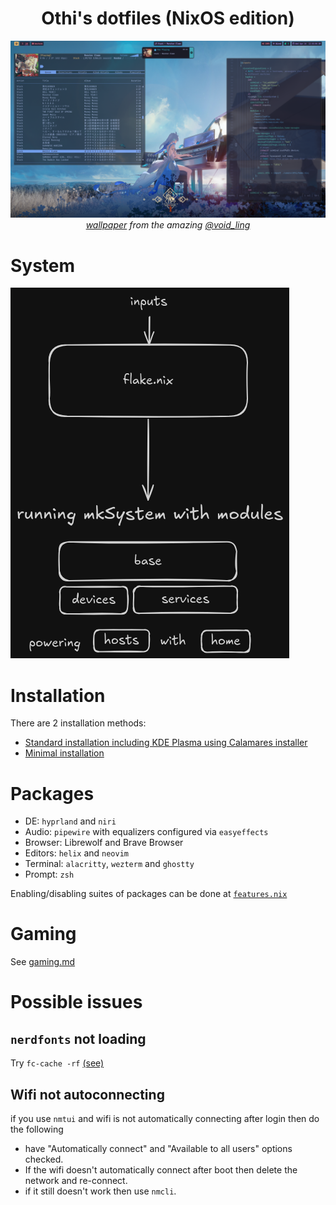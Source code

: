 <div align="center">
    <h1>
      Othi's dotfiles (NixOS edition)
    </h1>
    <picture>
      <img alt="Wallpaper" src="./docs/imgs/main1440.png">
    </picture>
    <span>
      <i>
        <a href="https://x.com/void_ling/status/1855164935141200230">wallpaper</a>
        from the amazing
        <a href="https://x.com/void_ling">@void_ling</a>
      </i>
    </span>
</div>

# System
![System diagram](./docs/imgs/diagram.png)

# Installation

There are 2 installation methods:

- [Standard installation including KDE Plasma using Calamares installer](./docs/install_kde.md)
- [Minimal installation](./docs/install_non_kde.md)

# Packages

- DE: `hyprland` and `niri`
- Audio: `pipewire` with equalizers configured via `easyeffects`
- Browser: Librewolf and Brave Browser
- Editors: `helix` and `neovim`
- Terminal: `alacritty`, `wezterm` and `ghostty`
- Prompt: `zsh`

Enabling/disabling suites of packages can be done at [`features.nix`](./features.nix)

# Gaming
See [gaming.md](./docs/gaming.md)

# Possible issues

## `nerdfonts` not loading

Try `fc-cache -rf` [(see)](https://github.com/NixOS/nixpkgs/issues/366979)

## Wifi not autoconnecting

if you use `nmtui` and wifi is not automatically connecting after login then do
the following

- have "Automatically connect" and "Available to all users" options checked.
- If the wifi doesn't automatically connect after boot then delete the network
  and re-connect.
- if it still doesn't work then use `nmcli`.
